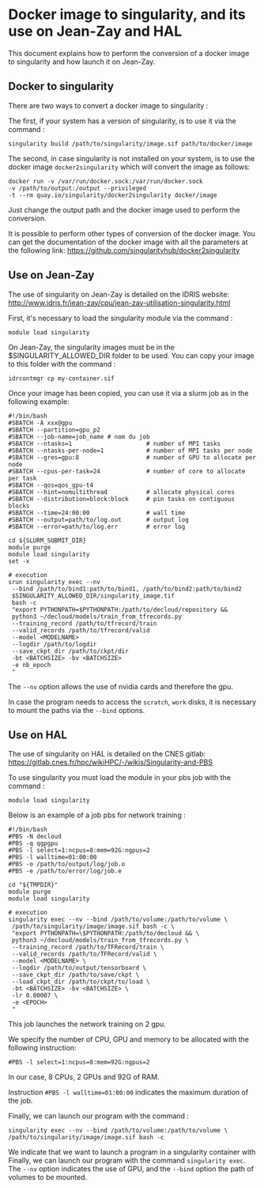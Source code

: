 # Docker image to singularity, and its use on Jean-Zay and HAL

This document explains how to perform the conversion of a docker image to singularity and
how launch it on Jean-Zay.

## Docker to singularity

There are two ways to convert a docker image to singularity :

The first, if your system has a version of singularity, is to use it via the command :

```
singularity build /path/to/singularity/image.sif path/to/docker/image
```

The second, in case singularity is not installed on your system, is to use the docker image `docker2singularity`
which will convert the image as follows:

```
docker run -v /var/run/docker.sock:/var/run/docker.sock 
-v /path/to/output:/output --privileged 
-t --rm quay.io/singularity/docker2singularity docker/image
```

Just change the output path and the docker image used to perform the conversion.

It is possible to perform other types of conversion of the docker image. 
You can get the documentation of the docker image with all the parameters at the following link: 
https://github.com/singularityhub/docker2singularity

## Use on Jean-Zay

The use of singularity on Jean-Zay is detailed on the IDRIS website:
http://www.idris.fr/jean-zay/cpu/jean-zay-utilisation-singularity.html

First, it's necessary to load the singularity module via the command :

```
module load singularity
```

On Jean-Zay, the singularity images must be in the $SINGULARITY_ALLOWED_DIR folder to be used.
You can copy your image to this folder with the command :

```
idrcontmgr cp my-container.sif
```

Once your image has been copied, you can use it via a slurm job as in the following example: 

```
#!/bin/bash
#SBATCH -A xxx@gpu
#SBATCH --partition=gpu_p2
#SBATCH --job-name=job_name # nom du job
#SBATCH --ntasks=1                     # number of MPI tasks
#SBATCH --ntasks-per-node=1            # number of MPI tasks per node
#SBATCH --gres=gpu:8                   # number of GPU to allocate per node
#SBATCH --cpus-per-task=24             # number of core to allocate per task
#SBATCH --qos=qos_gpu-t4
#SBATCH --hint=nomultithread           # allocate physical cores
#SBATCH --distribution=block:block     # pin tasks on contiguous blocks
#SBATCH --time=24:00:00                # wall time
#SBATCH --output=path/to/log.out       # output log
#SBATCH --error=path/to/log.err        # error log

cd ${SLURM_SUBMIT_DIR}
module purge
module load singularity
set -x

# execution
srun singularity exec --nv 
 --bind /path/to/bind1:path/to/bind1, /path/to/bind2:path/to/bind2
 $SINGULARITY_ALLOWED_DIR/singularity_image.tif 
 bash -c 
 "export PYTHONPATH=$PYTHONPATH:/path/to/decloud/repository && 
 python3 ~/decloud/models/train_from_tfrecords.py 
 --training_record /path/to/tfrecord/train 
 --valid_records /path/to/tfrecord/valid 
 --model <MODELNAME> 
 --logdir /path/to/logdir 
 --save_ckpt_dir /path/to/ckpt/dir 
 -bt <BATCHSIZE> -bv <BATCHSIZE> 
 -e nb_epoch
 "
```

The ``--nv`` option allows the use of nvidia cards and therefore the gpu.

In case the program needs to access the ``scratch``, ``work`` disks, it is necessary to mount the paths via the
``--bind`` options.

## Use on HAL

The use of singularity on HAL is detailed on the CNES gitlab:
https://gitlab.cnes.fr/hpc/wikiHPC/-/wikis/Singularity-and-PBS


To use singularity you must load the module in your pbs job with the command  :

```
module load singularity
```

Below is an example of a job pbs for network training :

```
#!/bin/bash
#PBS -N decloud
#PBS -q qgpgpu
#PBS -l select=1:ncpus=8:mem=92G:ngpus=2
#PBS -l walltime=01:00:00
#PBS -o /path/to/output/log/job.o
#PBS -e /path/to/error/log/job.e

cd "${TMPDIR}"
module purge
module load singularity

# execution
singularity exec --nv --bind /path/to/volume:/path/to/volume \
 /path/to/singularity/image/image.sif bash -c \
 "export PYTHONPATH=\$PYTHONPATH:/path/to/decloud && \
 python3 ~/decloud/models/train_from_tfrecords.py \
 --training_record /path/to/TFRecord/train \
 --valid_records /path/to/TFRecord/valid \
 --model <MODELNAME> \
 --logdir /path/to/output/tensorboard \
 --save_ckpt_dir /path/to/save/ckpt \
 --load_ckpt_dir /path/to/ckpt/to/load \
 -bt <BATCHSIZE> -bv <BATCHSIZE> \
 -lr 0.00007 \
 -e <EPOCH>
 "
```

This job launches the network training on 2 gpu. 

We specify the number of CPU, GPU and memory to be allocated with the following instruction:

`#PBS -l select=1:ncpus=8:mem=92G:ngpus=2`

In our case, 8 CPUs, 2 GPUs and 92G of RAM.

Instruction `#PBS -l walltime=01:00:00` indicates the maximum duration of the job.

Finally, we can launch our program with the command : 

`singularity exec --nv --bind /path/to/volume:/path/to/volume \
 /path/to/singularity/image/image.sif bash -c `

We indicate that we want to launch a program in a singularity container with 
Finally, we can launch our program with the command `singularity exec`. The `--nv` option 
indicates the use of GPU, and the `--bind` option the path of volumes to be mounted.
